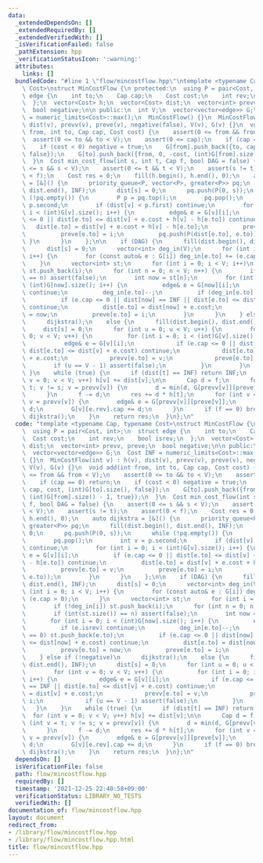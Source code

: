 ```yaml
---
data:
  _extendedDependsOn: []
  _extendedRequiredBy: []
  _extendedVerifiedWith: []
  _isVerificationFailed: false
  _pathExtension: hpp
  _verificationStatusIcon: ':warning:'
  attributes:
    links: []
  bundledCode: "#line 1 \"flow/mincostflow.hpp\"\ntemplate <typename Cap, typename\
    \ Cost>\nstruct MinCostFlow {\n protected:\n  using P = pair<Cost, int>;\n  struct\
    \ edge {\n    int to;\n    Cap cap;\n    Cost cost;\n    int rev;\n    bool isrev;\n\
    \  };\n  vector<Cost> h;\n  vector<Cost> dist;\n  vector<int> prevv, preve;\n\
    \  bool negative;\n\n public:\n  int V;\n  vector<vector<edge>> G;\n  Cost INF\
    \ = numeric_limits<Cost>::max();\n  MinCostFlow() {}\n  MinCostFlow(int v) : h(v),\
    \ dist(v), prevv(v), preve(v), negative(false), V(v), G(v) {}\n  void add(int\
    \ from, int to, Cap cap, Cost cost) {\n    assert(0 <= from && from < V);\n  \
    \  assert(0 <= to && to < V);\n    assert(0 <= cap);\n    if (cap == 0) return;\n\
    \    if (cost < 0) negative = true;\n    G[from].push_back({to, cap, cost, (int)G[to].size(),\
    \ false});\n    G[to].push_back({from, 0, -cost, (int)G[from].size() - 1, true});\n\
    \  }\n  Cost min_cost_flow(int s, int t, Cap f, bool DAG = false) {\n    assert(0\
    \ <= s && s < V);\n    assert(0 <= t && t < V);\n    assert(s != t);\n    assert(0\
    \ < f);\n    Cost res = 0;\n    fill(h.begin(), h.end(), 0);\n    auto dijkstra\
    \ = [&]() {\n      priority_queue<P, vector<P>, greater<P>> pq;\n      fill(dist.begin(),\
    \ dist.end(), INF);\n      dist[s] = 0;\n      pq.push(P(0, s));\n      while\
    \ (!pq.empty()) {\n        P p = pq.top();\n        pq.pop();\n        int v =\
    \ p.second;\n        if (dist[v] < p.first) continue;\n        for (int i = 0;\
    \ i < (int)G[v].size(); i++) {\n          edge& e = G[v][i];\n          if (e.cap\
    \ <= 0 || dist[e.to] <= dist[v] + e.cost + h[v] - h[e.to]) continue;\n       \
    \   dist[e.to] = dist[v] + e.cost + h[v] - h[e.to];\n          prevv[e.to] = v;\n\
    \          preve[e.to] = i;\n          pq.push(P(dist[e.to], e.to));\n       \
    \ }\n      }\n    };\n\n    if (DAG) {\n      fill(dist.begin(), dist.end(), INF);\n\
    \      dist[s] = 0;\n      vector<int> deg_in(V);\n      for (int i = 0; i < V;\
    \ i++) {\n        for (const auto& e : G[i]) deg_in[e.to] += (e.cap > 0);\n  \
    \    }\n      vector<int> st;\n      for (int i = 0; i < V; i++)\n        if (!deg_in[i])\
    \ st.push_back(i);\n      for (int n = 0; n < V; n++) {\n        if (int(st.size())\
    \ == n) assert(false);\n        int now = st[n];\n        for (int i = 0; i <\
    \ (int)G[now].size(); i++) {\n          edge& e = G[now][i];\n          if (e.isrev)\
    \ continue;\n          deg_in[e.to]--;\n          if (deg_in[e.to] == 0) st.push_back(e.to);\n\
    \          if (e.cap <= 0 || dist[now] == INF || dist[e.to] <= dist[now] + e.cost)\
    \ continue;\n          dist[e.to] = dist[now] + e.cost;\n          prevv[e.to]\
    \ = now;\n          preve[e.to] = i;\n        }\n      }\n    } else if (!negative)\n\
    \      dijkstra();\n    else {\n      fill(dist.begin(), dist.end(), INF);\n \
    \     dist[s] = 0;\n      for (int u = 0; u < V; u++) {\n        for (int v =\
    \ 0; v < V; v++) {\n          for (int i = 0; i < (int)G[v].size(); i++) {\n \
    \           edge& e = G[v][i];\n            if (e.cap <= 0 || dist[v] == INF ||\
    \ dist[e.to] <= dist[v] + e.cost) continue;\n            dist[e.to] = dist[v]\
    \ + e.cost;\n            prevv[e.to] = v;\n            preve[e.to] = i;\n    \
    \        if (u == V - 1) assert(false);\n          }\n        }\n      }\n   \
    \ }\n    while (true) {\n      if (dist[t] == INF) return INF;\n      for (int\
    \ v = 0; v < V; v++) h[v] += dist[v];\n\n      Cap d = f;\n      for (int v =\
    \ t; v != s; v = prevv[v]) {\n        d = min(d, G[prevv[v]][preve[v]].cap);\n\
    \      }\n      f -= d;\n      res += d * h[t];\n      for (int v = t; v != s;\
    \ v = prevv[v]) {\n        edge& e = G[prevv[v]][preve[v]];\n        e.cap -=\
    \ d;\n        G[v][e.rev].cap += d;\n      }\n      if (f == 0) break;\n     \
    \ dijkstra();\n    }\n    return res;\n  }\n};\n"
  code: "template <typename Cap, typename Cost>\nstruct MinCostFlow {\n protected:\n\
    \  using P = pair<Cost, int>;\n  struct edge {\n    int to;\n    Cap cap;\n  \
    \  Cost cost;\n    int rev;\n    bool isrev;\n  };\n  vector<Cost> h;\n  vector<Cost>\
    \ dist;\n  vector<int> prevv, preve;\n  bool negative;\n\n public:\n  int V;\n\
    \  vector<vector<edge>> G;\n  Cost INF = numeric_limits<Cost>::max();\n  MinCostFlow()\
    \ {}\n  MinCostFlow(int v) : h(v), dist(v), prevv(v), preve(v), negative(false),\
    \ V(v), G(v) {}\n  void add(int from, int to, Cap cap, Cost cost) {\n    assert(0\
    \ <= from && from < V);\n    assert(0 <= to && to < V);\n    assert(0 <= cap);\n\
    \    if (cap == 0) return;\n    if (cost < 0) negative = true;\n    G[from].push_back({to,\
    \ cap, cost, (int)G[to].size(), false});\n    G[to].push_back({from, 0, -cost,\
    \ (int)G[from].size() - 1, true});\n  }\n  Cost min_cost_flow(int s, int t, Cap\
    \ f, bool DAG = false) {\n    assert(0 <= s && s < V);\n    assert(0 <= t && t\
    \ < V);\n    assert(s != t);\n    assert(0 < f);\n    Cost res = 0;\n    fill(h.begin(),\
    \ h.end(), 0);\n    auto dijkstra = [&]() {\n      priority_queue<P, vector<P>,\
    \ greater<P>> pq;\n      fill(dist.begin(), dist.end(), INF);\n      dist[s] =\
    \ 0;\n      pq.push(P(0, s));\n      while (!pq.empty()) {\n        P p = pq.top();\n\
    \        pq.pop();\n        int v = p.second;\n        if (dist[v] < p.first)\
    \ continue;\n        for (int i = 0; i < (int)G[v].size(); i++) {\n          edge&\
    \ e = G[v][i];\n          if (e.cap <= 0 || dist[e.to] <= dist[v] + e.cost + h[v]\
    \ - h[e.to]) continue;\n          dist[e.to] = dist[v] + e.cost + h[v] - h[e.to];\n\
    \          prevv[e.to] = v;\n          preve[e.to] = i;\n          pq.push(P(dist[e.to],\
    \ e.to));\n        }\n      }\n    };\n\n    if (DAG) {\n      fill(dist.begin(),\
    \ dist.end(), INF);\n      dist[s] = 0;\n      vector<int> deg_in(V);\n      for\
    \ (int i = 0; i < V; i++) {\n        for (const auto& e : G[i]) deg_in[e.to] +=\
    \ (e.cap > 0);\n      }\n      vector<int> st;\n      for (int i = 0; i < V; i++)\n\
    \        if (!deg_in[i]) st.push_back(i);\n      for (int n = 0; n < V; n++) {\n\
    \        if (int(st.size()) == n) assert(false);\n        int now = st[n];\n \
    \       for (int i = 0; i < (int)G[now].size(); i++) {\n          edge& e = G[now][i];\n\
    \          if (e.isrev) continue;\n          deg_in[e.to]--;\n          if (deg_in[e.to]\
    \ == 0) st.push_back(e.to);\n          if (e.cap <= 0 || dist[now] == INF || dist[e.to]\
    \ <= dist[now] + e.cost) continue;\n          dist[e.to] = dist[now] + e.cost;\n\
    \          prevv[e.to] = now;\n          preve[e.to] = i;\n        }\n      }\n\
    \    } else if (!negative)\n      dijkstra();\n    else {\n      fill(dist.begin(),\
    \ dist.end(), INF);\n      dist[s] = 0;\n      for (int u = 0; u < V; u++) {\n\
    \        for (int v = 0; v < V; v++) {\n          for (int i = 0; i < (int)G[v].size();\
    \ i++) {\n            edge& e = G[v][i];\n            if (e.cap <= 0 || dist[v]\
    \ == INF || dist[e.to] <= dist[v] + e.cost) continue;\n            dist[e.to]\
    \ = dist[v] + e.cost;\n            prevv[e.to] = v;\n            preve[e.to] =\
    \ i;\n            if (u == V - 1) assert(false);\n          }\n        }\n   \
    \   }\n    }\n    while (true) {\n      if (dist[t] == INF) return INF;\n    \
    \  for (int v = 0; v < V; v++) h[v] += dist[v];\n\n      Cap d = f;\n      for\
    \ (int v = t; v != s; v = prevv[v]) {\n        d = min(d, G[prevv[v]][preve[v]].cap);\n\
    \      }\n      f -= d;\n      res += d * h[t];\n      for (int v = t; v != s;\
    \ v = prevv[v]) {\n        edge& e = G[prevv[v]][preve[v]];\n        e.cap -=\
    \ d;\n        G[v][e.rev].cap += d;\n      }\n      if (f == 0) break;\n     \
    \ dijkstra();\n    }\n    return res;\n  }\n};\n"
  dependsOn: []
  isVerificationFile: false
  path: flow/mincostflow.hpp
  requiredBy: []
  timestamp: '2021-12-25 22:40:58+09:00'
  verificationStatus: LIBRARY_NO_TESTS
  verifiedWith: []
documentation_of: flow/mincostflow.hpp
layout: document
redirect_from:
- /library/flow/mincostflow.hpp
- /library/flow/mincostflow.hpp.html
title: flow/mincostflow.hpp
---
```

